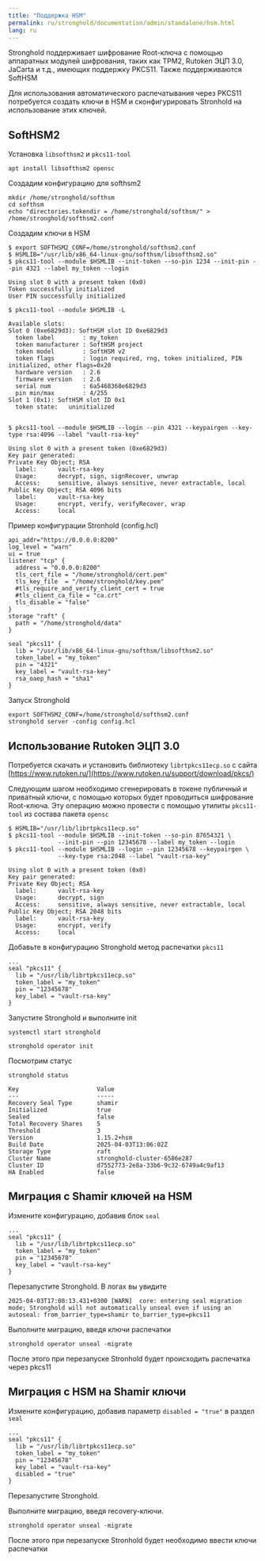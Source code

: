 ```yaml
---
title: "Поддержка HSM"
permalink: ru/stronghold/documentation/admin/standalone/hsm.html
lang: ru
---
```


Stronghold поддерживает шифрование Root-ключа с помощью аппаратных модулей шифрования, таких как TPM2, Rutoken ЭЦП 3.0, JaCarta и т.д.,
имеющих поддержку PKCS11. Также поддерживаются SoftHSM

Для использования автоматического распечатывания через PKCS11 потребуется создать ключи в HSM и сконфигурировать Stronhold на использование этих ключей.

## SoftHSM2

Установка `libsofthsm2` и `pkcs11-tool`

```shell
apt install libsofthsm2 opensc
```

Создадим конфигурацию для softhsm2

```shell
mkdir /home/stronghold/softhsm
cd softhsm
echo "directories.tokendir = /home/stronghold/softhsm/" > /home/stronghold/softhsm2.conf
```

Создадим ключи в HSM

```shell
$ export SOFTHSM2_CONF=/home/stronghold/softhsm2.conf
$ HSMLIB="/usr/lib/x86_64-linux-gnu/softhsm/libsofthsm2.so"
$ pkcs11-tool --module $HSMLIB --init-token --so-pin 1234 --init-pin --pin 4321 --label my_token --login

Using slot 0 with a present token (0x0)
Token successfully initialized
User PIN successfully initialized

$ pkcs11-tool --module $HSMLIB -L

Available slots:
Slot 0 (0xe6829d3): SoftHSM slot ID 0xe6829d3
  token label        : my_token
  token manufacturer : SoftHSM project
  token model        : SoftHSM v2
  token flags        : login required, rng, token initialized, PIN initialized, other flags=0x20
  hardware version   : 2.6
  firmware version   : 2.6
  serial num         : 6a5468368e6829d3
  pin min/max        : 4/255
Slot 1 (0x1): SoftHSM slot ID 0x1
  token state:   uninitialized


$ pkcs11-tool --module $HSMLIB --login --pin 4321 --keypairgen --key-type rsa:4096 --label "vault-rsa-key"

Using slot 0 with a present token (0xe6829d3)
Key pair generated:
Private Key Object; RSA
  label:      vault-rsa-key
  Usage:      decrypt, sign, signRecover, unwrap
  Access:     sensitive, always sensitive, never extractable, local
Public Key Object; RSA 4096 bits
  label:      vault-rsa-key
  Usage:      encrypt, verify, verifyRecover, wrap
  Access:     local
```

Пример конфигурации Stronhold (config.hcl)

```hcl
api_addr="https://0.0.0.0:8200"
log_level = "warn"
ui = true
listener "tcp" {
  address = "0.0.0.0:8200"
  tls_cert_file = "/home/stronghold/cert.pem"
  tls_key_file  = "/home/stronghold/key.pem"
  #tls_require_and_verify_client_cert = true
  #tls_client_ca_file = "ca.crt"
  tls_disable = "false"
}
storage "raft" {
  path = "/home/stronghold/data"
}

seal "pkcs11" {
  lib = "/usr/lib/x86_64-linux-gnu/softhsm/libsofthsm2.so"
  token_label = "my_token"
  pin = "4321"
  key_label = "vault-rsa-key"
  rsa_oaep_hash = "sha1"
}
```

Запуск Stronghold

```shell
export SOFTHSM2_CONF=/home/stronghold/softhsm2.conf
stronghold server -config config.hcl
```

## Использование Rutoken ЭЦП 3.0

Потребуется скачать и установить библиотеку `librtpkcs11ecp.so` с сайта [https://www.rutoken.ru/](https://www.rutoken.ru/support/download/pkcs/)

Следующим шагом необходимо сгенерировать в токене публичный и приватный ключи, с помощью которых будет проводиться шифрование Root-ключа.
Эту операцию можно провести с помощью утилиты `pkcs11-tool` из состава пакета `opensc`

```shell
$ HSMLIB="/usr/lib/librtpkcs11ecp.so"
$ pkcs11-tool --module $HSMLIB --init-token --so-pin 87654321 \
              --init-pin --pin 12345678 --label my_token --login
$ pkcs11-tool --module $HSMLIB --login --pin 12345678 --keypairgen \
              --key-type rsa:2048 --label "vault-rsa-key"

Using slot 0 with a present token (0x0)
Key pair generated:
Private Key Object; RSA
  label:      vault-rsa-key
  Usage:      decrypt, sign
  Access:     sensitive, always sensitive, never extractable, local
Public Key Object; RSA 2048 bits
  label:      vault-rsa-key
  Usage:      encrypt, verify
  Access:     local
```

Добавьте в конфигурацию Stronghold метод распечатки `pkcs11`

```console
...
seal "pkcs11" {
  lib = "/usr/lib/librtpkcs11ecp.so"
  token_label = "my_token"
  pin = "12345678"
  key_label = "vault-rsa-key"
}
```

Запустите Stronghold и выполните init

```shell
systemctl start stronghold

stronghold operator init
```

Посмотрим статус

```shell
stronghold status

Key                      Value
---                      -----
Recovery Seal Type       shamir
Initialized              true
Sealed                   false
Total Recovery Shares    5
Threshold                3
Version                  1.15.2+hsm
Build Date               2025-04-03T13:06:02Z
Storage Type             raft
Cluster Name             stronghold-cluster-6586e287
Cluster ID               d7552773-2e8a-33b6-9c32-6749a4c9af13
HA Enabled               false
```

## Миграция с Shamir ключей на HSM

Измените конфигурацию, добавив блок `seal`

```console
...
seal "pkcs11" {
  lib = "/usr/lib/librtpkcs11ecp.so"
  token_label = "my_token"
  pin = "12345678"
  key_label = "vault-rsa-key"
}
```

Перезапустите Stronghold. В логах вы увидите

```console
2025-04-03T17:08:13.431+0300 [WARN]  core: entering seal migration mode; Stronghold will not automatically unseal even if using an autoseal: from_barrier_type=shamir to_barrier_type=pkcs11
```

Выполните миграцию, введя ключи распечатки

```shell
stronghold operator unseal -migrate
```

После этого при перезапуске Stronhold будет происходить распечатка через pkcs11

## Миграция с HSM на Shamir ключи

Измените конфигурацию, добавив параметр `disabled = "true"` в раздел `seal`

```console
...
seal "pkcs11" {
  lib = "/usr/lib/librtpkcs11ecp.so"
  token_label = "my_token"
  pin = "12345678"
  key_label = "vault-rsa-key"
  disabled = "true"
}
```

Перезапустите Stronghold.

Выполните миграцию, введя recovery-ключи.

```shell
stronghold operator unseal -migrate
```

После этого при перезапуске Stronhold будет необходимо ввести ключи распечатки
